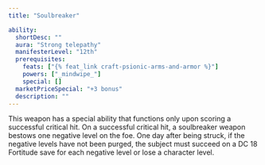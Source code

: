 ```yaml
---
title: "Soulbreaker"

ability:
  shortDesc: ""
  aura: "Strong telepathy"
  manifesterLevel: "12th"
  prerequisites:
    feats: ["{% feat_link craft-psionic-arms-and-armor %}"]
    powers: ["_mindwipe_"]
    special: []
  marketPriceSpecial: "+3 bonus"
  description: ""
---
```

This weapon has a special ability that functions only upon scoring a successful critical hit. On a successful critical hit, a soulbreaker weapon bestows one negative level on the foe. One day after being struck, if the negative levels have not been purged, the subject must succeed on a DC 18 Fortitude save for each negative level or lose a character level.


